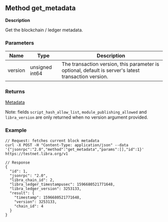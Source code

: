 ## Method get_metadata

**Description**

Get the blockchain / ledger metadata.

### Parameters

| Name    | Type           | Description                                                                                          |
|---------|----------------|------------------------------------------------------------------------------------------------------|
| version | unsigned int64 | The transaction version, this parameter is optional, default is server's latest transaction version. |


### Returns

[Metadata](type_metadata.md)

Note: fields `script_hash_allow_list`, `module_publishing_allowed` and `libra_version` are only returned when no version argument provided.

### Example

```
// Request: fetches current block metadata
curl -X POST -H "Content-Type: application/json" --data '{"jsonrpc":"2.0","method":"get_metadata","params":[],"id":1}' https://testnet.libra.org/v1

// Response
{
  "id": 1,
  "jsonrpc": "2.0",
  "libra_chain_id": 2,
  "libra_ledger_timestampusec": 1596680521771648,
  "libra_ledger_version": 3253133,
  "result": {
    "timestamp": 1596680521771648,
    "version": 3253133,
    "chain_id": 4
  }
}
```

